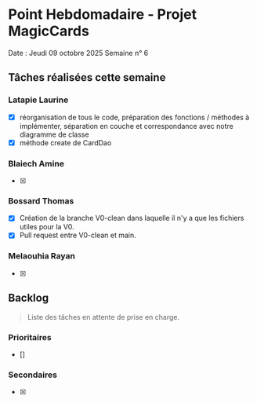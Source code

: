 # Point Hebdomadaire - Projet MagicCards

Date : Jeudi 09 octobre 2025
Semaine n° 6

## Tâches réalisées cette semaine

### Latapie Laurine

- [x] réorganisation de tous le code, préparation des fonctions / méthodes à implémenter, séparation en couche et correspondance avec notre diagramme de classe
- [x] méthode create de CardDao

###  Blaiech Amine

- [x] 

### Bossard Thomas

- [x] Création de la branche V0-clean dans laquelle il n'y a que les fichiers utiles pour la V0.
- [x] Pull request entre V0-clean et main.
  
### Melaouhia Rayan

- [x]  

## Backlog

> Liste des tâches en attente de prise en charge.

### Prioritaires

- [] 

### Secondaires

- [X] 
